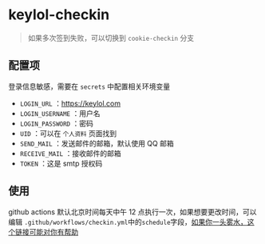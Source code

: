 # keylol-checkin

> 如果多次签到失败，可以切换到 `cookie-checkin` 分支

## 配置项

登录信息敏感，需要在 `secrets` 中配置相关环境变量

- `LOGIN_URL` ：https://keylol.com
- `LOGIN_USERNAME` ：用户名
- `LOGIN_PASSWORD` ：密码
- `UID` ：可以在 `个人资料` 页面找到
- `SEND_MAIL` ：发送邮件的邮箱，默认使用 QQ 邮箱
- `RECEIVE_MAIL` ：接收邮件的邮箱
- `TOKEN` ：这是 smtp 授权码

## 使用

github actions 默认北京时间每天中午 12 点执行一次，如果想要更改时间，可以编辑 `.github/workflows/checkin.yml`中的`schedule`字段，[如果你一头雾水，这个链接可能对你有帮助](https://crontab.guru/#00_12_*_*_*)

